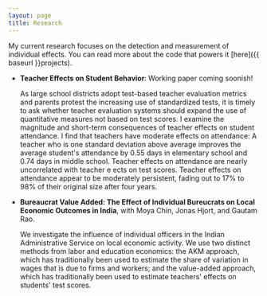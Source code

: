 ```yaml
---
layout: page
title: Research
---
```


My current research focuses on the detection and measurement of individual effects. You can read more about the code that powers it [here]({{ baseurl }}projects).

<ul>
<li><p><b>Teacher Effects on Student Behavior</b>: Working paper coming soonish!</p>


<p>As large school districts adopt test-based teacher evaluation metrics and parents protest the increasing use
of standardized tests, it is timely to ask whether teacher evaluation systems should expand the use of
quantitative measures not based on test scores. I examine the
magnitude and short-term consequences of teacher effects on student attendance. I find that teachers
have moderate effects on attendance: A teacher who is one standard deviation above average improves the 
average student's attendance by 0.55 days in elementary school and 0.74 days in middle school.  Teacher effects on
attendance  are  nearly  uncorrelated  with  teacher  e ects  on  test  scores.   Teacher  effects  on
attendance appear to be moderately persistent, fading out to 17% to 98% of their original size after
four years.</p>
</li>
<li><p><b>Bureaucrat Value Added: The Effect of Individual Bureucrats on Local Economic Outcomes in India</b>, 
with Moya Chin, Jonas Hjort, and Gautam Rao. </p>


<p>We investigate the influence of individual officers in the Indian Administrative Service on local economic activity. 
We use two distinct methods from labor and education economics:  the AKM approach,
which has traditionally been used to estimate the share of variation in wages that is due to firms and
workers; and the value-added approach, which has traditionally been used to estimate teachers' effects
on students' test scores.</p>
</li>
</ul>
